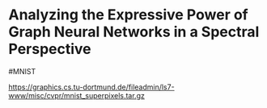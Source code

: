 # Analyzing the Expressive Power of Graph Neural Networks in a Spectral Perspective


#MNIST

https://graphics.cs.tu-dortmund.de/fileadmin/ls7-www/misc/cvpr/mnist_superpixels.tar.gz
